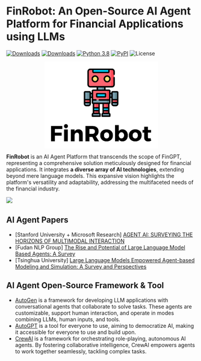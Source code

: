 # FinRobot: An Open-Source AI Agent Platform for Financial Applications using LLMs
[![Downloads](https://static.pepy.tech/badge/finrobot)]([https://pepy.tech/project/finrobot](https://pepy.tech/project/finrobot))
[![Downloads](https://static.pepy.tech/badge/finrobot/week)](https://pepy.tech/project/finrobot)
[![Python 3.8](https://img.shields.io/badge/python-3.6-blue.svg)](https://www.python.org/downloads/release/python-360/)
[![PyPI](https://img.shields.io/pypi/v/finrobot.svg)](https://pypi.org/project/finrobot/)
![License](https://img.shields.io/github/license/AI4Finance-Foundation/finrobot.svg?color=brightgreen)

<div align="center">
<img align="center" src=figs/logo_white_background.jpg width="60%"/>
</div>

**FinRobot** is an AI Agent Platform that transcends the scope of FinGPT, representing a comprehensive solution meticulously designed for financial applications. It integrates **a diverse array of AI technologies**, extending beyond mere language models. This expansive vision highlights the platform's versatility and adaptability, addressing the multifaceted needs of the financial industry.

[![](https://dcbadge.vercel.app/api/server/trsr8SXpW5)](https://discord.gg/trsr8SXpW5)


## AI Agent Papers

+ [Stanford University + Microsoft Research] [AGENT AI: SURVEYING THE HORIZONS OF MULTIMODAL INTERACTION](https://arxiv.org/abs/2401.03568)
+ [Fudan NLP Group] [The Rise and Potential of Large Language Model Based Agents: A Survey](https://arxiv.org/abs/2309.07864)
+ [Tsinghua University] [Large Language Models Empowered Agent-based Modeling and Simulation: A Survey and Perspectives](https://arxiv.org/abs/2312.11970)


## AI Agent Open-Source Framework & Tool
+ [AutoGen](https://github.com/microsoft/autogen) is a framework for developing LLM applications with conversational agents that collaborate to solve tasks. These agents are customizable, support human interaction, and operate in modes combining LLMs, human inputs, and tools.
+ [AutoGPT](https://github.com/Significant-Gravitas/AutoGPT) is a tool for everyone to use, aiming to democratize AI, making it accessible for everyone to use and build upon.
+ [CrewAI](https://github.com/joaomdmoura/crewAI) is a framework for orchestrating role-playing, autonomous AI agents. By fostering collaborative intelligence, CrewAI empowers agents to work together seamlessly, tackling complex tasks.



